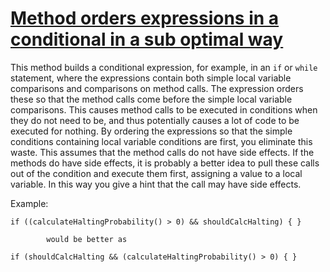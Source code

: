 # [Method orders expressions in a conditional in a sub optimal way](http://fb-contrib.sourceforge.net/bugdescriptions.html#SEO_SUBOPTIMAL_EXPRESSION_ORDER)

This method builds a conditional expression, for example, in an `if` or `while` statement,
			where the expressions contain both simple local variable comparisons and comparisons on method calls.
			The expression orders these so that the method calls come before the simple local variable comparisons.
			This causes method calls to be executed in conditions when they do not need to be, and thus potentially causes a lot of code
			to be executed for nothing. By ordering the expressions so that the simple conditions containing local variable conditions are first,
			you eliminate this waste. This assumes that the method calls do not have side effects. If the methods do have side effects,
			it is probably a better idea to pull these calls out of the condition and execute them first, assigning a value to a local variable.
			In this way you give a hint that the call may have side effects.

Example:

    if ((calculateHaltingProbability() > 0) && shouldCalcHalting) { }

			would be better as

    if (shouldCalcHalting && (calculateHaltingProbability() > 0) { }